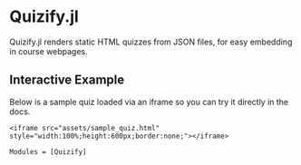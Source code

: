 # Quizify.jl

Quizify.jl renders static HTML quizzes from JSON files, for easy embedding in course webpages.

## Interactive Example

Below is a sample quiz loaded via an iframe so you can try it directly in the docs.

```@raw html
<iframe src="assets/sample_quiz.html" style="width:100%;height:600px;border:none;"></iframe>
```

```@autodocs
Modules = [Quizify]
```